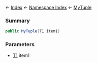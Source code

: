 ← [Index](Api-Index) ← [Namespace Index](Namespace-Index) ← [MyTuple<T1>](VRage.MyTuple`1)

### Summary

```csharp
public MyTuple(T1 item1)
```

### Parameters

* [T1]() item1
